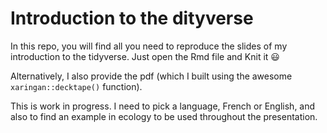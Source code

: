 # Introduction to the dityverse

In this repo, you will find all you need to reproduce the slides of my introduction to the tidyverse. 
Just open the Rmd file and Knit it :smiley:

Alternatively, I also provide the pdf (which I built using the awesome `xaringan::decktape()` function).

This is work in progress. I need to pick a language, French or English, and also to find an example in ecology to be used throughout the presentation.

